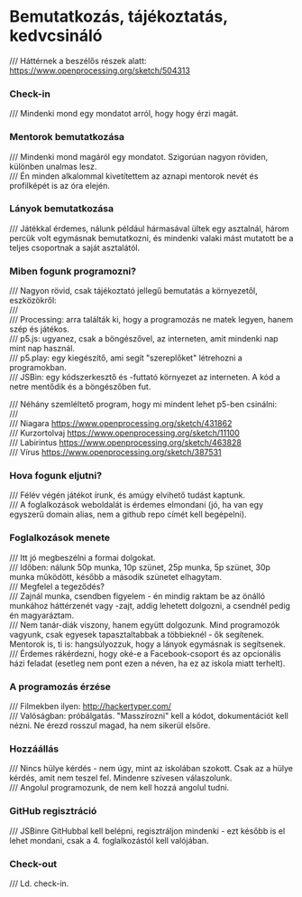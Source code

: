 # Bemutatkozás, tájékoztatás, kedvcsináló

/// Háttérnek a beszélős részek alatt: https://www.openprocessing.org/sketch/504313

### Check-in

/// Mindenki mond egy mondatot arról, hogy hogy érzi magát.  

### Mentorok bemutatkozása  

/// Mindenki mond magáról egy mondatot. Szigorúan nagyon röviden, különben unalmas lesz.  
/// Én minden alkalommal kivetítettem az aznapi mentorok nevét és profilképét is az óra elején.  

### Lányok bemutatkozása  

/// Játékkal érdemes, nálunk például hármasával ültek egy asztalnál, három percük volt egymásnak bemutatkozni, és mindenki valaki mást mutatott be a teljes csoportnak a saját asztalától.    

### Miben fogunk programozni?    

/// Nagyon rövid, csak tájékoztató jellegű bemutatás a környezetől, eszközökről:  
///  
/// Processing: arra találták ki, hogy a programozás ne matek legyen, hanem szép és játékos.  
/// p5.js: ugyanez, csak a böngészővel, az interneten, amit mindenki nap mint nap használ.  
/// p5.play: egy kiegészítő, ami segít "szereplőket" létrehozni a programokban.  
/// JSBin: egy kódszerkesztő és -futtató környezet az interneten. A kód a netre mentődik és a böngészőben fut.  

/// Néhány szemléltető program, hogy mi mindent lehet p5-ben csinálni:  
///     
/// Niagara https://www.openprocessing.org/sketch/431862  
/// Kurzortolvaj https://www.openprocessing.org/sketch/11100  
/// Labirintus https://www.openprocessing.org/sketch/463828  
/// Vírus https://www.openprocessing.org/sketch/387531      

### Hova fogunk eljutni?  

/// Félév végén játékot írunk, és amúgy elvihető tudást kaptunk.  
/// A foglalkozások weboldalát is érdemes elmondani (jó, ha van egy egyszerű domain alias, nem a github repo címét kell begépelni).  

### Foglalkozások menete  

/// Itt jó megbeszélni a formai dolgokat.  
/// Időben: nálunk 50p munka, 10p szünet, 25p munka, 5p szünet, 30p munka működött, később a második szünetet elhagytam.    
/// Megfelel a tegeződés?  
/// Zajnál munka, csendben figyelem - én mindig raktam be az önálló munkához háttérzenét vagy -zajt, addig lehetett dolgozni, a csendnél pedig én magyaráztam.    
/// Nem tanár-diák viszony, hanem együtt dolgozunk. Mind programozók vagyunk, csak egyesek tapasztaltabbak a többieknél - ők segítenek. Mentorok is, ti is: hangsúlyozzuk, hogy a lányok egymásnak is segítsenek.  
/// Érdemes rákérdezni, hogy oké-e a Facebook-csoport és az opcionális házi feladat (esetleg nem pont ezen a néven, ha ez az iskola miatt terhelt).  

### A programozás érzése  

/// Filmekben ilyen: http://hackertyper.com/  
/// Valóságban: próbálgatás. "Masszírozni" kell a kódot, dokumentációt kell nézni. Ne érezd rosszul magad, ha nem sikerül elsőre.  

### Hozzáállás  

/// Nincs hülye kérdés - nem úgy, mint az iskolában szokott. Csak az a hülye kérdés, amit nem teszel fel. Mindenre szívesen válaszolunk.  
/// Angolul programozunk, de nem kell hozzá angolul tudni.  

### GitHub regisztráció  

/// JSBinre GitHubbal kell belépni, regisztráljon mindenki - ezt később is el lehet mondani, csak a 4. foglalkozástól kell valójában.  

### Check-out

/// Ld. check-in.  
